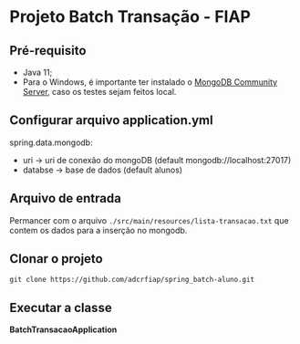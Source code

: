 # Projeto Batch Transação - FIAP

## Pré-requisito

* Java 11;
* Para o Windows, é importante ter instalado o [MongoDB Community Server](https://www.mongodb.com/try/download/community?tck=docs_server), caso os testes sejam feitos local.

## Configurar arquivo application.yml

spring.data.mongodb:
* uri -> uri de conexão do mongoDB (default mongodb://localhost:27017)
* databse -> base de dados (default alunos)

## Arquivo de entrada

Permancer com o arquivo `./src/main/resources/lista-transacao.txt` que contem os dados para a inserção no mongodb.

## Clonar o projeto

    git clone https://github.com/adcrfiap/spring_batch-aluno.git
    
## Executar a classe
**BatchTransacaoApplication**
